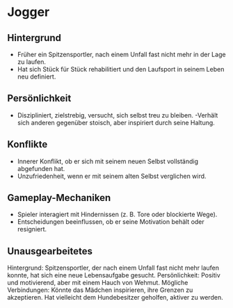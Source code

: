 # Jogger

## Hintergrund

- Früher ein Spitzensportler, nach einem Unfall fast nicht mehr in der Lage zu laufen.
- Hat sich Stück für Stück rehabilitiert und den Laufsport in seinem Leben neu definiert.

## Persönlichkeit

- Diszipliniert, zielstrebig, versucht, sich selbst treu zu bleiben.
-Verhält sich anderen gegenüber stoisch, aber inspiriert durch seine Haltung.

## Konflikte

- Innerer Konflikt, ob er sich mit seinem neuen Selbst vollständig abgefunden hat.
- Unzufriedenheit, wenn er mit seinem alten Selbst verglichen wird.

## Gameplay-Mechaniken

- Spieler interagiert mit Hindernissen (z. B. Tore oder blockierte Wege).
- Entscheidungen beeinflussen, ob er seine Motivation behält oder resigniert.

## Unausgearbeitetes

Hintergrund: Spitzensportler, der nach einem Unfall fast nicht mehr laufen konnte, hat sich eine neue Lebensaufgabe gesucht.
Persönlichkeit: Positiv und motivierend, aber mit einem Hauch von Wehmut.
Mögliche Verbindungen:
Könnte das Mädchen inspirieren, ihre Grenzen zu akzeptieren.
Hat vielleicht dem Hundebesitzer geholfen, aktiver zu werden.
